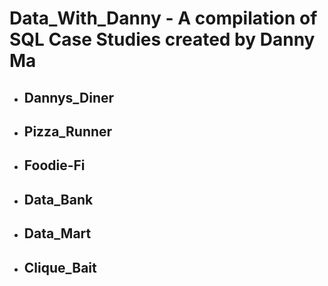 # Data_With_Danny - A compilation of SQL Case Studies created by Danny Ma

- ## Dannys_Diner
- ## Pizza_Runner
- ## Foodie-Fi
- ## Data_Bank
- ## Data_Mart
- ## Clique_Bait
